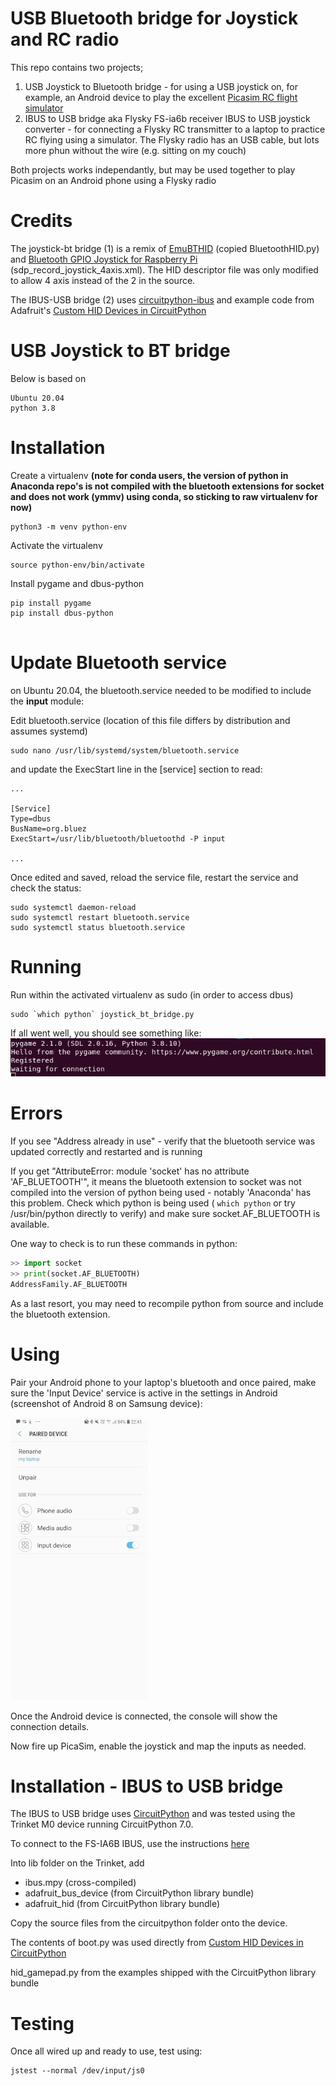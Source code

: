 USB Bluetooth bridge for Joystick and RC radio
==

This repo contains two projects;

1. USB Joystick to Bluetooth bridge - for using a USB joystick on, for example, an Android device to play the excellent [Picasim RC flight simulator](https://play.google.com/store/apps/details?id=com.rowlhouse.picasim&hl=en_ZA&gl=US)
2. IBUS to USB bridge aka Flysky FS-ia6b receiver IBUS to USB joystick converter - for connecting a Flysky RC transmitter to a laptop to practice RC flying using a simulator.  The Flysky radio has an USB cable, but lots more phun without the wire (e.g. sitting on my couch)

Both projects works independantly, but may be used together to play Picasim on an Android phone using a Flysky radio

Credits
===
The joystick-bt bridge (1) is a remix of [EmuBTHID](https://github.com/Alkaid-Benetnash/EmuBTHID) (copied BluetoothHID.py) and [Bluetooth GPIO Joystick for Raspberry Pi](https://github.com/Heerkog/HIDpi) (sdp_record_joystick_4axis.xml).  The HID descriptor file was only modified to allow 4 axis instead of the 2 in the source.

The IBUS-USB bridge (2) uses [circuitpython-ibus](https://github.com/house4hack/circuitpython-ibus) and example code from Adafruit's [Custom HID Devices in CircuitPython](https://learn.adafruit.com/custom-hid-devices-in-circuitpython/report-descriptors)

USB Joystick to BT bridge
==

Below is based on

```
Ubuntu 20.04
python 3.8
```

Installation
===

Create a virtualenv 
**(note for conda users, the version of python in Anaconda repo's is not compiled with the bluetooth extensions for socket and does not work (ymmv) using conda, so sticking to raw virtualenv for now)**

``` 
python3 -m venv python-env
```

Activate the virtualenv

```
source python-env/bin/activate
```

Install pygame and dbus-python
```
pip install pygame
pip install dbus-python


```

Update Bluetooth service
==
on Ubuntu 20.04, the bluetooth.service needed to be modified to include the **input** module:

Edit bluetooth.service (location of this file differs by distribution and assumes systemd)

```
sudo nano /usr/lib/systemd/system/bluetooth.service
```

and update the ExecStart line in the [service] section to read:

```
...

[Service]
Type=dbus
BusName=org.bluez
ExecStart=/usr/lib/bluetooth/bluetoothd -P input

...

```

Once edited and saved, reload the service file, restart the service and check the status:

```
sudo systemctl daemon-reload
sudo systemctl restart bluetooth.service
sudo systemctl status bluetooth.service
```

Running
===

Run within the activated virtualenv as sudo (in order to access dbus)

```
sudo `which python` joystick_bt_bridge.py
```

If all went well, you should see something like:
![running1](img/running1.png)

Errors
===

If you see "Address already in use" - verify that the bluetooth service was updated correctly and restarted and is running 

If you get "AttributeError: module 'socket' has no attribute 'AF_BLUETOOTH'", it means the bluetooth extension to socket was not compiled into the version of python being used - notably 'Anaconda' has this problem. Check which python is being used ( ``which python`` or try /usr/bin/python directly to verify) and make sure socket.AF_BLUETOOTH is available.  

One way to check is to run these commands in python:

```python
>> import socket
>> print(socket.AF_BLUETOOTH)
AddressFamily.AF_BLUETOOTH
```

As a last resort, you may need to recompile python from source and include the bluetooth extension.

Using
===
Pair your Android phone to your laptop's bluetooth and once paired, make sure the 'Input Device' service is active in the settings in Android (screenshot of Android 8 on Samsung device):

![settings](img/settings.jpg)

Once the Android device is connected, the console will show the connection details.

Now fire up PicaSim, enable the joystick and map the inputs as needed.


Installation - IBUS to USB bridge
===

The IBUS to USB bridge uses [CircuitPython](https://circuitpython.org/) and was tested using the Trinket M0 device running CircuitPython 7.0.  

To connect to the FS-IA6B IBUS, use the instructions [here](https://github.com/house4hack/circuitpython-ibus)

Into lib folder on the Trinket, add

* ibus.mpy (cross-compiled)
* adafruit_bus_device (from CircuitPython library bundle)
* adafruit_hid (from CircuitPython library bundle)

Copy the source files from the circuitpython folder onto the device.

The contents of boot.py  was used directly from [Custom HID Devices in CircuitPython](https://learn.adafruit.com/custom-hid-devices-in-circuitpython/report-descriptors)

hid_gamepad.py from the examples shipped with the CircuitPython library bundle

Testing
===
Once all wired up and ready to use, test using:

```
jstest --normal /dev/input/js0
```









